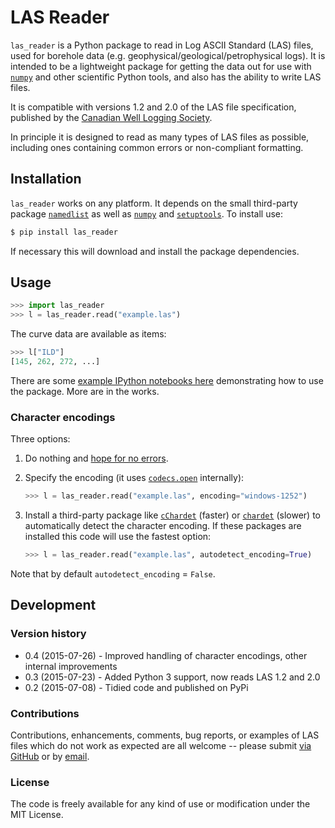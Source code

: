 # LAS Reader

``las_reader`` is a Python package to read in Log ASCII Standard (LAS) files, used for borehole data (e.g. geophysical/geological/petrophysical logs). It is intended to be a lightweight package for getting the data out for use with [``numpy``][numpy] and other scientific Python tools, and also has the ability to write LAS files.

It is compatible with versions 1.2 and 2.0 of the LAS file specification, published by the [Canadian Well Logging Society][CWLS].

In principle it is designed to read as many types of LAS files as possible, including ones containing common errors or non-compliant formatting. 

## Installation

``las_reader`` works on any platform. It depends on the small third-party package [``namedlist``][namedlist] as well as [``numpy``][numpy] and [``setuptools``][setuptools]. To install use:

```bash
$ pip install las_reader
```

If necessary this will download and install the package dependencies.

## Usage

```python
>>> import las_reader
>>> l = las_reader.read("example.las")
```

The curve data are available as items:

```python
>>> l["ILD"]
[145, 262, 272, ...]
```

There are some [example IPython notebooks here](https://github.com/kinverarity1/las-reader/tree/master/docs) demonstrating how to use the package. More are in the works.

### Character encodings

Three options:

1. Do nothing and [hope for no errors](https://docs.python.org/2.7/howto/unicode.html#encodings).

2. Specify the encoding (it uses [``codecs.open``](https://docs.python.org/2/library/codecs.html#codecs.open) internally):

   ```python
   >>> l = las_reader.read("example.las", encoding="windows-1252")
   ```

3. Install a third-party package like [``cChardet``][cChardet] (faster) or [``chardet``][chardet] (slower) to automatically detect the character encoding. If these packages are installed this code will use the fastest option:
   
   ```python
   >>> l = las_reader.read("example.las", autodetect_encoding=True)
   ```

  Note that by default ``autodetect_encoding`` = ``False``.

## Development

### Version history

  - 0.4 (2015-07-26) - Improved handling of character encodings, other internal improvements
  - 0.3 (2015-07-23) - Added Python 3 support, now reads LAS 1.2 and 2.0
  - 0.2 (2015-07-08) - Tidied code and published on PyPi

### Contributions

Contributions, enhancements, comments, bug reports, or examples of LAS files which do not work as expected are all welcome -- please submit [via GitHub](https://github.com/kinverarity1/las-reader/issues/new) or by [email](kinverarity@hotmail.com).

### License

The code is freely available for any kind of use or modification under the MIT License.

[CWLS]: http://www.cwls.org/las/ "Canadian Well Logging Society"
[numpy]: http://www.numpy.org/  "NumPy website"
[namedlist]: https://pypi.python.org/pypi/namedlist "namedlist"
[setuptools]: https://pypi.python.org/pypi/setuptools "setuptools"
[chardet]:  https://pypi.python.org/pypi/chardet "chardet"
[cChardet]: https://github.com/PyYoshi/cChardet "cChardet"
